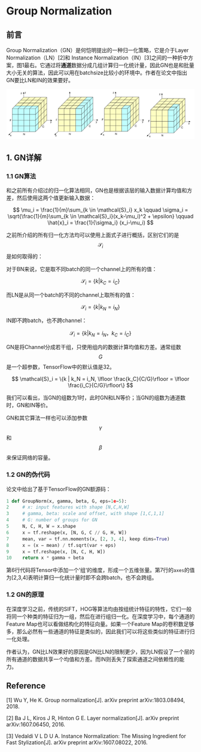 # Group Normalization

## 前言

Group Normalization（GN）是何恺明提出的一种归一化策略，它是介于Layer Normalization（LN）\[2\]和 Instance Normalization（IN）\[3\]之间的一种折中方案，图1最右。它通过将**通道**数据分成几组计算归一化统计量，因此GN也是和批量大小无关的算法，因此可以用在batchsize比较小的环境中。作者在论文中指出GN要比LN和IN的效果要好。

![](/assets/GN_1.png)

## 1. GN详解

### 1.1 GN算法

和之前所有介绍过的归一化算法相同，GN也是根据该层的输入数据计算均值和方差，然后使用这两个值更新输入数据：


$$
\mu_i = \frac{1}{m}\sum_{k \in \mathcal{S}_i} x_k
\qquad
\sigma_i = \sqrt{\frac{1}{m}\sum_{k \in \mathcal{S}_i}(x_k-\mu_i)^2 + \epsilon} 
\qquad
\hat{x}_i = \frac{1}{\sigma_i} (x_i-\mu_i)
$$


之前所介绍的所有归一化方法均可以使用上面式子进行概括，区别它们的是$$\mathcal{S}_i$$是如何取得的：

对于BN来说，它是取不同batch的同一个channel上的所有的值：


$$
\mathcal{S}_i = \{k | k_C = i_C\}
$$


而LN是从同一个batch的不同的channel上取所有的值：


$$
\mathcal{S}_i = \{k | k_N = i_N\}
$$


IN即不跨batch，也不跨channel：


$$
\mathcal{S}_i = \{k | k_N = i_N，k_C = i_C\}
$$


GN是将Channel分成若干组，只使用组内的数据计算均值和方差。通常组数$$G$$是一个超参数，TensorFlow中的默认值是32。


$$
\mathcal{S}_i = \{k | k_N = i_N, \lfloor \frac{k_C}{C/G}\rfloor = \lfloor \frac{i_C}{C/G}\rfloor\}
$$

我们可以看出，当GN的组数为1时，此时GN和LN等价；当GN的组数为通道数时，GN和IN等价。

GN和其它算法一样也可以添加参数$$\gamma$$和$$\beta$$来保证网络的容量。

### 1.2 GN的伪代码

论文中给出了基于TensorFlow的GN额源码：

```py
1 def GroupNorm(x, gamma, beta, G, eps=1e−5):
2     # x: input features with shape [N,C,H,W]
3     # gamma, beta: scale and offset, with shape [1,C,1,1]
4     # G: number of groups for GN
5     N, C, H, W = x.shape
6     x = tf.reshape(x, [N, G, C // G, H, W])
7     mean, var = tf.nn.moments(x, [2, 3, 4], keep dims=True) 
8     x = (x − mean) / tf.sqrt(var + eps)
9     x = tf.reshape(x, [N, C, H, W]) 
10    return x * gamma + beta
```

第6行代码将Tensor中添加一个’组‘的维度，形成一个五维张量。第7行的`axes`的值为[2,3,4]表明计算归一化统计量时即不会跨batch，也不会跨组。

### 1.2 GN的原理

在深度学习之前，传统的SIFT，HOG等算法均由按组统计特征的特性，它们一般将同一个种类的特征归为一组，然后在进行组归一化。在深度学习中，每个通道的Feature Map也可以看做结构化的特征向量。如果一个Feature Map的卷积数足够多，那么必然有一些通道的特征是类似的，因此我们可以将这些类似的特征进行归一化处理。

作者认为，GN比LN效果好的原因是GN比LN的限制更少，因为LN假设了一个层的所有通道的数据共享一个均值和方差。而IN则丢失了探索通道之间依赖性的能力。

## Reference

\[1\] Wu Y, He K. Group normalization\[J\]. arXiv preprint arXiv:1803.08494, 2018.

\[2\] Ba J L, Kiros J R, Hinton G E. Layer normalization\[J\]. arXiv preprint arXiv:1607.06450, 2016.

\[3\] Vedaldi V L D U A. Instance Normalization: The Missing Ingredient for Fast Stylization\[J\]. arXiv preprint arXiv:1607.08022, 2016.

